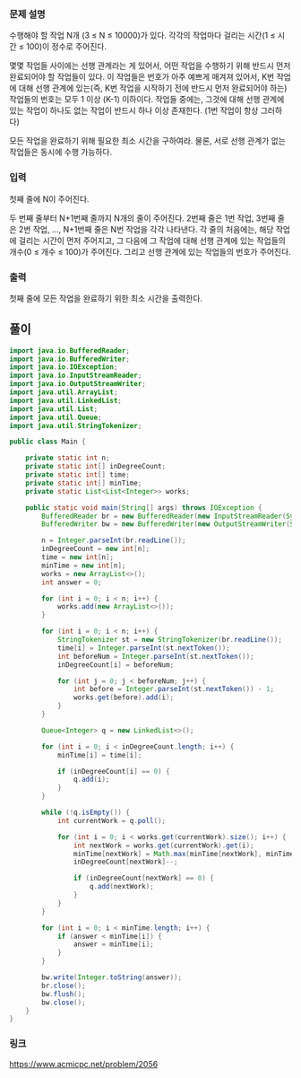 ### 문제 설명

<p>수행해야 할 작업 N개 (3 ≤ N ≤ 10000)가 있다. 각각의 작업마다 걸리는 시간(1 ≤ 시간 ≤ 100)이 정수로 주어진다.</p>

<p>몇몇 작업들 사이에는 선행 관계라는 게 있어서, 어떤 작업을 수행하기 위해 반드시 먼저 완료되어야 할 작업들이 있다. 이 작업들은 번호가 아주 예쁘게 매겨져 있어서, K번 작업에 대해 선행 관계에 있는(즉, K번 작업을 시작하기 전에 반드시 먼저 완료되어야 하는) 작업들의 번호는 모두 1 이상 (K-1) 이하이다. 작업들 중에는, 그것에 대해 선행 관계에 있는 작업이 하나도 없는 작업이 반드시 하나 이상 존재한다. (1번 작업이 항상 그러하다)</p>

<p>모든 작업을 완료하기 위해 필요한 최소 시간을 구하여라. 물론, 서로 선행 관계가 없는 작업들은 동시에 수행 가능하다.</p>

### 입력 

 <p>첫째 줄에 N이 주어진다.</p>

<p>두 번째 줄부터 N+1번째 줄까지 N개의 줄이 주어진다. 2번째 줄은 1번 작업, 3번째 줄은 2번 작업, ..., N+1번째 줄은 N번 작업을 각각 나타낸다. 각 줄의 처음에는, 해당 작업에 걸리는 시간이 먼저 주어지고, 그 다음에 그 작업에 대해 선행 관계에 있는 작업들의 개수(0 ≤ 개수 ≤ 100)가 주어진다. 그리고 선행 관계에 있는 작업들의 번호가 주어진다.</p>

### 출력 

 <p>첫째 줄에 모든 작업을 완료하기 위한 최소 시간을 출력한다.</p>

## 풀이
```java
import java.io.BufferedReader;
import java.io.BufferedWriter;
import java.io.IOException;
import java.io.InputStreamReader;
import java.io.OutputStreamWriter;
import java.util.ArrayList;
import java.util.LinkedList;
import java.util.List;
import java.util.Queue;
import java.util.StringTokenizer;

public class Main {

	private static int n;
	private static int[] inDegreeCount;
	private static int[] time;
	private static int[] minTime;
	private static List<List<Integer>> works;

	public static void main(String[] args) throws IOException {
		BufferedReader br = new BufferedReader(new InputStreamReader(System.in));
		BufferedWriter bw = new BufferedWriter(new OutputStreamWriter(System.out));

		n = Integer.parseInt(br.readLine());
		inDegreeCount = new int[n];
		time = new int[n];
		minTime = new int[n];
		works = new ArrayList<>();
		int answer = 0;

		for (int i = 0; i < n; i++) {
			works.add(new ArrayList<>());
		}

		for (int i = 0; i < n; i++) {
			StringTokenizer st = new StringTokenizer(br.readLine());
			time[i] = Integer.parseInt(st.nextToken());
			int beforeNum = Integer.parseInt(st.nextToken());
			inDegreeCount[i] = beforeNum;

			for (int j = 0; j < beforeNum; j++) {
				int before = Integer.parseInt(st.nextToken()) - 1;
				works.get(before).add(i);
			}
		}

		Queue<Integer> q = new LinkedList<>();

		for (int i = 0; i < inDegreeCount.length; i++) {
			minTime[i] = time[i];

			if (inDegreeCount[i] == 0) {
				q.add(i);
			}
		}

		while (!q.isEmpty()) {
			int currentWork = q.poll();

			for (int i = 0; i < works.get(currentWork).size(); i++) {
				int nextWork = works.get(currentWork).get(i);
				minTime[nextWork] = Math.max(minTime[nextWork], minTime[currentWork] + time[nextWork]);
				inDegreeCount[nextWork]--;

				if (inDegreeCount[nextWork] == 0) {
					q.add(nextWork);
				}
			}
		}

		for (int i = 0; i < minTime.length; i++) {
			if (answer < minTime[i]) {
				answer = minTime[i];
			}
		}

		bw.write(Integer.toString(answer));
		br.close();
		bw.flush();
		bw.close();
	}
}
```

### 링크
https://www.acmicpc.net/problem/2056

